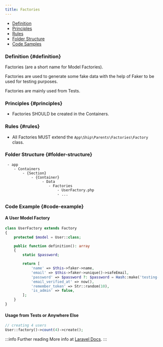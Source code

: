 ```yaml
---
title: Factories
---
```


* [Definition](#definition)
* [Principles](#principles)
* [Rules](#rules)
* [Folder Structure](#folder-structure)
* [Code Samples](#code-samples)

### Definition {#definition}

Factories (are a short name for Model Factories).

Factories are used to generate some fake data with the help of Faker to be used for testing purposes.

Factories are mainly used from Tests.

### Principles {#principles}

- Factories SHOULD be created in the Containers.

### Rules {#rules}

- All Factories MUST extend the `App\Ship\Parents\Factories\Factory` class.

### Folder Structure {#folder-structure}

```
 - app
    - Containers
        - {Section}
            - {Container}
                 - Data
                    - Factories
                        - UserFactory.php
                        - ...
```

### Code Example {#code-example}

#### A User Model Factory

```php
class UserFactory extends Factory
{
    protected $model = User::class;

    public function definition(): array
    {
        static $password;

        return [
            'name' => $this->faker->name,
            'email' => $this->faker->unique()->safeEmail,
            'password' => $password ?: $password = Hash::make('testing-password'),
            'email_verified_at' => now(),
            'remember_token' => Str::random(10),
            'is_admin' => false,
        ];
    }
}
```

#### Usage from Tests or Anywhere Else

```php
// creating 4 users
User::factory()->count(4)->create();
```

:::info Further reading
More info at [Laravel Docs](https://laravel.com/docs/database-testing#defining-model-factories).
:::
